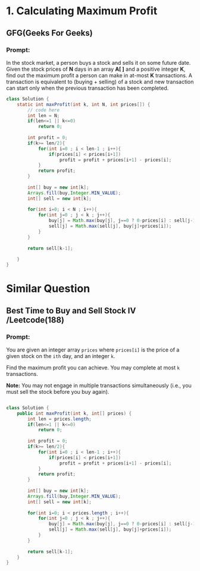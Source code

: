 # 1. Calculating Maximum Profit 
## GFG(Geeks For Geeks)
### Prompt:
In the stock market, a person buys a stock and sells it on some future date. Given the stock prices of **N** days in an array **A[ ]** and a positive integer **K**,
 find out the maximum profit a person can make in at-most **K** transactions. A transaction is equivalent to (buying + selling) of a stock and new transaction 
can start only when the previous transaction has been completed.

```java
class Solution {
    static int maxProfit(int k, int N, int prices[]) {
        // code here
        int len = N;
        if(len<=1 || k<=0)
            return 0;
        
        int profit = 0;
        if(k>= len/2){
            for(int i=0 ; i < len-1 ; i++){
                if(prices[i] < prices[i+1])
                    profit = profit + prices[i+1] - prices[i];
            }
            return profit;
        }
        
        int[] buy = new int[k];
        Arrays.fill(buy,Integer.MIN_VALUE);
        int[] sell = new int[k];
        
        for(int i=0; i < N ; i++){
            for(int j=0 ; j < k ; j++){
                buy[j] = Math.max(buy[j], j==0 ? 0-prices[i] : sell[j-1]- prices[i]);
                sell[j] = Math.max(sell[j], buy[j]+prices[i]);
            }
        }
        
        return sell[k-1];
        
    }
}

```

# Similar Question
## Best Time to Buy and Sell Stock IV /Leetcode(188)
### Prompt:
You are given an integer array `prices` where `prices[i]` is the price of a given stock on the `ith` day, and an integer `k`.

Find the maximum profit you can achieve. You may complete at most `k` transactions.

**Note:** You may not engage in multiple transactions simultaneously (i.e., you must sell the stock before you buy again).

```java

class Solution {
    public int maxProfit(int k, int[] prices) {
        int len = prices.length;
        if(len<=1 || k<=0)
            return 0;
        
        int profit = 0;
        if(k>= len/2){
            for(int i=0 ; i < len-1 ; i++){
                if(prices[i] < prices[i+1])
                    profit = profit + prices[i+1] - prices[i];
            }
            return profit;
        }
        
        int[] buy = new int[k];
        Arrays.fill(buy,Integer.MIN_VALUE);
        int[] sell = new int[k];
        
        for(int i=0; i < prices.length ; i++){
            for(int j=0 ; j < k ; j++){
                buy[j] = Math.max(buy[j], j==0 ? 0-prices[i] : sell[j-1]- prices[i]);
                sell[j] = Math.max(sell[j], buy[j]+prices[i]);
            }
        }
        
        return sell[k-1];
    }
}

```

